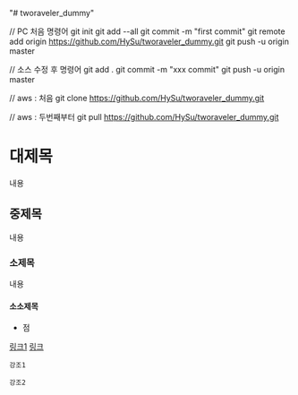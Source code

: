"# tworaveler_dummy"

// PC 처음 명령어
git init
git add --all
git commit -m "first commit"
git remote add origin https://github.com/HySu/tworaveler_dummy.git
git push -u origin master

// 소스 수정 후 명령어
git add .
git commit -m "xxx commit"
git push -u origin master

// aws : 처음
git clone https://github.com/HySu/tworaveler_dummy.git

// aws : 두번째부터
git pull https://github.com/HySu/tworaveler_dummy.git

# 대제목
내용

## 중제목
내용

### 소제목
내용

#### 소소제목
* 점

[링크1](링크)
[링크](링크2)

`강조1`

```
강조2
```
